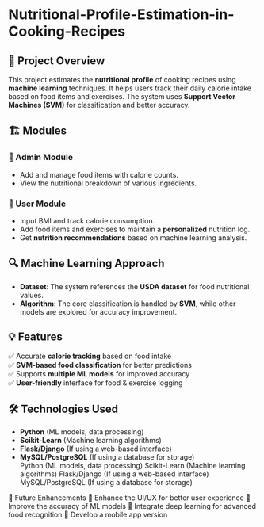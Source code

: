 # Nutritional-Profile-Estimation-in-Cooking-Recipes
## 📌 Project Overview  
This project estimates the **nutritional profile** of cooking recipes using **machine learning** techniques. It helps users track their daily calorie intake based on food items and exercises. The system uses **Support Vector Machines (SVM)** for classification and better accuracy.  

## 🏗️ Modules  
### 🔹 Admin Module  
- Add and manage food items with calorie counts.  
- View the nutritional breakdown of various ingredients.  

### 🔹 User Module  
- Input BMI and track calorie consumption.  
- Add food items and exercises to maintain a **personalized** nutrition log.  
- Get **nutrition recommendations** based on machine learning analysis.  

## 🔍 Machine Learning Approach  
- **Dataset**: The system references the **USDA dataset** for food nutritional values.  
- **Algorithm**: The core classification is handled by **SVM**, while other models are explored for accuracy improvement.  

## 💡 Features  
✅ Accurate **calorie tracking** based on food intake  
✅ **SVM-based food classification** for better predictions  
✅ Supports **multiple ML models** for improved accuracy  
✅ **User-friendly** interface for food & exercise logging  

## 🛠️ Technologies Used  
- **Python** (ML models, data processing)  
- **Scikit-Learn** (Machine learning algorithms)  
- **Flask/Django** (If using a web-based interface)  
- **MySQL/PostgreSQL** (If using a database for storage)  
Python (ML models, data processing)
Scikit-Learn (Machine learning algorithms)
Flask/Django (If using a web-based interface)
MySQL/PostgreSQL (If using a database for storage)

📜 Future Enhancements
🔹 Enhance the UI/UX for better user experience
🔹 Improve the accuracy of ML models
🔹 Integrate deep learning for advanced food recognition
🔹 Develop a mobile app version
